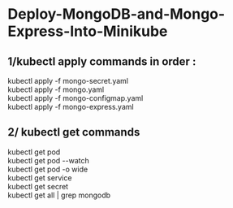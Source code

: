 # Deploy-MongoDB-and-Mongo-Express-Into-Minikube

## 1/kubectl apply commands in order :  <br /> 

kubectl apply -f mongo-secret.yaml  <br /> 
kubectl apply -f mongo.yaml  <br /> 
kubectl apply -f mongo-configmap.yaml  <br /> 
kubectl apply -f mongo-express.yaml  <br /> 

## 2/ kubectl get commands

kubectl get pod <br /> 
kubectl get pod --watch  <br /> 
kubectl get pod -o wide  <br /> 
kubectl get service    <br /> 
kubectl get secret <br /> 
kubectl get all | grep mongodb   <br /> 
